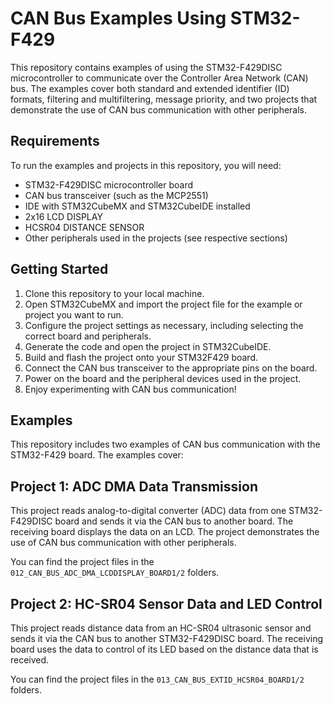 # CAN Bus Examples Using STM32-F429

This repository contains examples of using the STM32-F429DISC microcontroller to communicate over the Controller Area Network (CAN) bus. The examples cover both standard and extended identifier (ID) formats, filtering and multifiltering, message priority, and two projects that demonstrate the use of CAN bus communication with other peripherals.

## Requirements

To run the examples and projects in this repository, you will need:

- STM32-F429DISC microcontroller board
- CAN bus transceiver (such as the MCP2551)
- IDE with STM32CubeMX and STM32CubeIDE installed
- 2x16 LCD DISPLAY
- HCSR04 DISTANCE SENSOR
- Other peripherals used in the projects (see respective sections)

## Getting Started

1. Clone this repository to your local machine.
2. Open STM32CubeMX and import the project file for the example or project you want to run.
3. Configure the project settings as necessary, including selecting the correct board and peripherals.
4. Generate the code and open the project in STM32CubeIDE.
5. Build and flash the project onto your STM32F429 board.
6. Connect the CAN bus transceiver to the appropriate pins on the board.
7. Power on the board and the peripheral devices used in the project.
8. Enjoy experimenting with CAN bus communication!

## Examples

This repository includes two examples of CAN bus communication with the STM32-F429 board. The examples cover:



## Project 1: ADC DMA Data Transmission

This project reads analog-to-digital converter (ADC) data from one STM32-F429DISC board and sends it via the CAN bus to another board. The receiving board displays the data on an LCD. The project demonstrates the use of CAN bus communication with other peripherals.

You can find the project files in the `012_CAN_BUS_ADC_DMA_LCDDISPLAY_BOARD1/2` folders.

## Project 2: HC-SR04 Sensor Data and LED Control

This project reads distance data from an HC-SR04 ultrasonic sensor and sends it via the CAN bus to another STM32-F429DISC board. The receiving board uses the data to control of its LED based on the distance data that is received.

You can find the project files in the `013_CAN_BUS_EXTID_HCSR04_BOARD1/2` folders.

